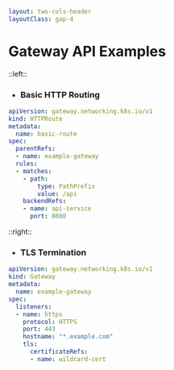 ```yaml
layout: two-cols-header
layoutClass: gap-4
```

# Gateway API Examples

::left::

<v-click>

- ### Basic HTTP Routing

```yaml
apiVersion: gateway.networking.k8s.io/v1
kind: HTTPRoute
metadata:
  name: basic-route
spec:
  parentRefs:
  - name: example-gateway
  rules:
  - matches:
    - path:
        type: PathPrefix
        value: /api
    backendRefs:
    - name: api-service
      port: 8080
```

</v-click>

::right::

<v-click>

- ### TLS Termination

```yaml
apiVersion: gateway.networking.k8s.io/v1
kind: Gateway
metadata:
  name: example-gateway
spec:
  listeners:
  - name: https
    protocol: HTTPS
    port: 443
    hostname: "*.example.com"
    tls:
      certificateRefs:
      - name: wildcard-cert
  ```

</v-click>
